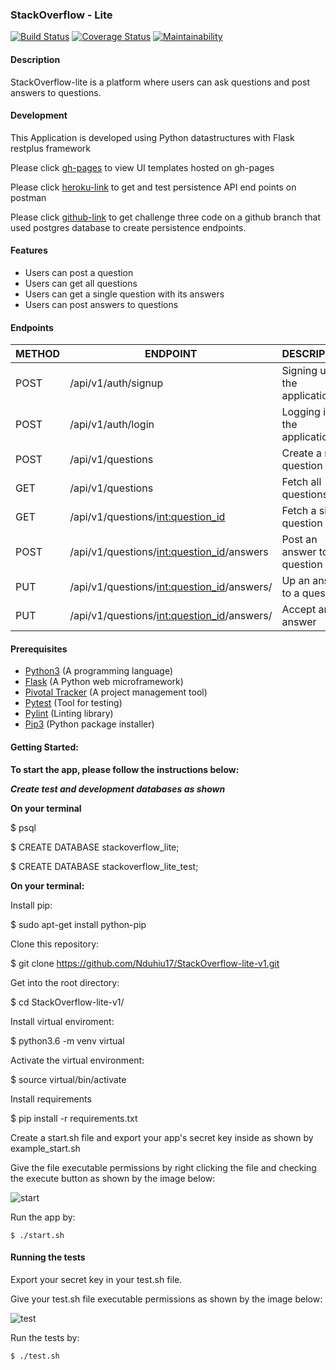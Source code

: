 ### StackOverflow - Lite

[![Build Status](https://travis-ci.org/Nduhiu17/StackOverflow-lite-v1.svg?branch=challenge-three)](https://travis-ci.org/Nduhiu17/StackOverflow-lite-v1)
[![Coverage Status](https://coveralls.io/repos/github/Nduhiu17/StackOverflow-lite-v1/badge.svg?branch=challenge-three)](https://coveralls.io/github/Nduhiu17/StackOverflow-lite-v1?branch=challenge-three)
[![Maintainability](https://api.codeclimate.com/v1/badges/f1dae9885bc88e9accb7/maintainability)](https://codeclimate.com/github/Nduhiu17/StackOverflow-lite-v1/maintainability)

#### Description
StackOverflow-lite is a platform where users can ask questions and post answers to questions.

#### Development
This Application is developed using Python datastructures with Flask restplus framework 

Please click [gh-pages](https://nduhiu17.github.io/StackOverflow-lite/) to view UI templates hosted on gh-pages

Please click [heroku-link](https://antony-stackoverflow-v2.herokuapp.com) to get and test persistence API end points on postman

Please click [github-link](https://github.com/Nduhiu17/StackOverflow-lite-v1/tree/challenge-three) to get challenge three code on a github branch that used postgres database to create persistence endpoints.


#### Features
- Users can post a question
- Users can get all questions
- Users can get a single question with its answers
- Users can post answers to questions

#### Endpoints

| METHOD | ENDPOINT                                            | DESCRIPTION                         |
| ------ | ---------------------------------------------       | --------------------------------    |
| POST   | /api/v1/auth/signup                                 | Signing up in the application       |
| POST   | /api/v1/auth/login                                  | Logging in to the application       |
| POST   | /api/v1/questions                                   | Create a new question               |
| GET    | /api/v1/questions                                   | Fetch all questions                 |
| GET    | /api/v1/questions/<int:question_id>                 | Fetch a single question             |
| POST   | /api/v1/questions/<int:question_id>/answers         | Post an answer to a question        |
| PUT    | /api/v1/questions/<int:question_id>/answers/<id>    | Up an answer to a question          |
| PUT    | /api/v1/questions/<int:question_id>/answers/<id>    | Accept an answer                    |


#### Prerequisites
- [Python3](https://www.python.org/) (A programming language)
- [Flask](http://flask.pocoo.org/) (A Python web microframework)
- [Pivotal Tracker](www.pivotaltracker.com) (A project management tool)
- [Pytest](https://docs.pytest.org/en/latest/) (Tool for testing)
- [Pylint](https://www.pylint.org/) (Linting library)
- [Pip3](https://pypi.org/project/pip/) (Python package installer)

#### Getting Started:

**To start the app, please follow the instructions below:**

***Create test and development databases as shown***

**On your terminal**

  $ psql

  $ CREATE DATABASE stackoverflow_lite;

  $ CREATE DATABASE stackoverflow_lite_test;

**On your terminal:**

Install pip:

  $ sudo apt-get install python-pip

Clone this repository:

  $ git clone https://github.com/Nduhiu17/StackOverflow-lite-v1.git

Get into the root directory:

  $ cd StackOverflow-lite-v1/

Install virtual enviroment:

  $ python3.6 -m venv virtual

Activate the virtual environment:

  $ source virtual/bin/activate
  
Install requirements

  $ pip install -r requirements.txt

Create a start.sh file and export your app's secret key inside as shown by example_start.sh

Give the file executable permissions by right clicking the file and checking the execute button as shown by the image below:

![start](https://user-images.githubusercontent.com/30591881/45145592-b6e7fd80-b1c9-11e8-8966-4c9ae39c6f4b.png)

Run the app by:

    $ ./start.sh

#### Running the tests

Export your secret key in your test.sh file.

Give your test.sh file executable permissions as shown by the image below:

![test](https://user-images.githubusercontent.com/30591881/45145872-5d340300-b1ca-11e8-873a-fe9d9f5c4874.png)

Run the tests by:

    $ ./test.sh